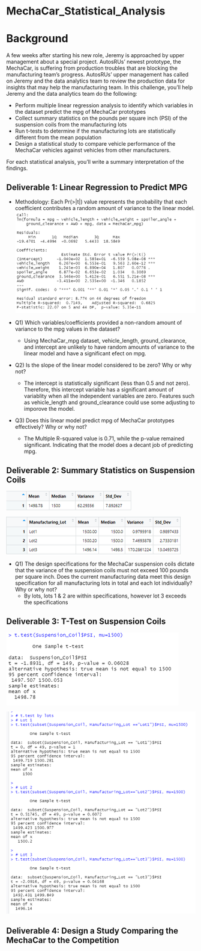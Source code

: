 # MechaCar_Statistical_Analysis
# Background 
A few weeks after starting his new role, Jeremy is approached by upper management about a special project. AutosRUs’ newest prototype, the MechaCar, is suffering from production troubles that are blocking the manufacturing team’s progress. AutosRUs’ upper management has called on Jeremy and the data analytics team to review the production data for insights that may help the manufacturing team.  In this challenge, you’ll help Jeremy and the data analytics team do the following: 

* Perform multiple linear regression analysis to identify which variables in the dataset predict the mpg of MechaCar prototypes 
* Collect summary statistics on the pounds per square inch (PSI) of the suspension coils from the manufacturing lots 
* Run t-tests to determine if the manufacturing lots are statistically different from the mean population 
* Design a statistical study to compare vehicle performance of the MechaCar vehicles against vehicles from other manufacturers. 

For each statistical analysis, you’ll write a summary interpretation of the findings.

## Deliverable 1: Linear Regression to Predict MPG
- Methodology: Each Pr(>|t|) value represents the probability that each coefficient contributes a random amount of variance to the linear model. 
![Mecha Car Linear Model Summary](./Images/Mecha_lm_summary.png)

- Q1) Which variables/coefficients provided a non-random amount of variance to the mpg values in the dataset?
    - Using MechaCar_mpg dataset, vehicle_length, ground_clearance, and intercept are unlikely to have random amounts of variance to the linear model and have a significant efect on mpg. 
- Q2) Is the slope of the linear model considered to be zero? Why or why not?
    - The intercept is statistically significant (less than 0.5 and not zero). Therefore, this intercept variable has a significant amount of variablity when all the independent variables are zero. Features such as vehicle_length and ground_clearance could use some adjusting to imporove the model. 

- Q3) Does this linear model predict mpg of MechaCar prototypes effectively? Why or why not?
    - The Multiple R-squared value is 0.71, while the p-value remained significant. Indicating that the model does a decant job of predicting mpg.

## Deliverable 2: Summary Statistics on Suspension Coils
![Total Summary Suspeniosn Coil](./Images/total_summary_df.png)

![Lot Summary](./Images/lot_summary.png)

- Q1) The design specifications for the MechaCar suspension coils dictate that the variance of the suspension coils must not exceed 100 pounds per square inch. Does the current manufacturing data meet this design specification for all manufacturing lots in total and each lot individually? Why or why not?
    - By lots, lots 1 & 2 are within specifications, however lot 3 exceeds the specifications 

## Deliverable 3: T-Test on Suspension Coils
![t.test all lots](./Images/t.test_all_lots.png)


![t.test by lot](./Images/t.test_by_lot.png)


## Deliverable 4: Design a Study Comparing the MechaCar to the Competition
